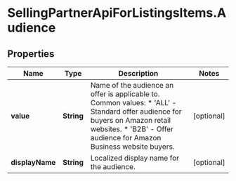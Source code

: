 # SellingPartnerApiForListingsItems.Audience

## Properties

Name | Type | Description | Notes
------------ | ------------- | ------------- | -------------
**value** | **String** | Name of the audience an offer is applicable to.   Common values:   * &#39;ALL&#39; - Standard offer audience for buyers on Amazon retail websites.   * &#39;B2B&#39; - Offer audience for Amazon Business website buyers. | [optional] 
**displayName** | **String** | Localized display name for the audience. | [optional] 


